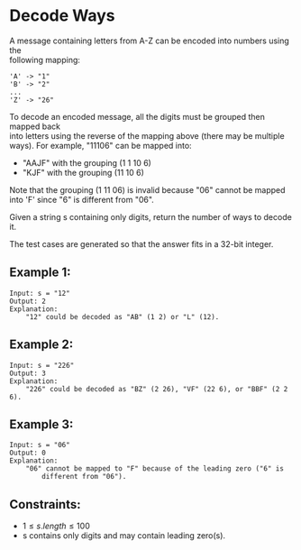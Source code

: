 # Decode Ways

A message containing letters from A-Z can be encoded into numbers using the  
following mapping:
```
'A' -> "1"
'B' -> "2"
...
'Z' -> "26"
```
To decode an encoded message, all the digits must be grouped then mapped back  
into letters using the reverse of the mapping above (there may be multiple  
ways). For example, "11106" can be mapped into:

* "AAJF" with the grouping (1 1 10 6)
* "KJF" with the grouping (11 10 6)

Note that the grouping (1 11 06) is invalid because "06" cannot be mapped  
into 'F' since "6" is different from "06".

Given a string s containing only digits, return the number of ways to decode  
it.

The test cases are generated so that the answer fits in a 32-bit integer.

 

## Example 1:

    Input: s = "12"
    Output: 2
    Explanation: 
        "12" could be decoded as "AB" (1 2) or "L" (12).

## Example 2:

    Input: s = "226"
    Output: 3
    Explanation: 
        "226" could be decoded as "BZ" (2 26), "VF" (22 6), or "BBF" (2 2 6).

## Example 3:

    Input: s = "06"
    Output: 0
    Explanation: 
        "06" cannot be mapped to "F" because of the leading zero ("6" is  
            different from "06").

 

## Constraints:

* $1 \le s.length \le 100$
* s contains only digits and may contain leading zero(s).

